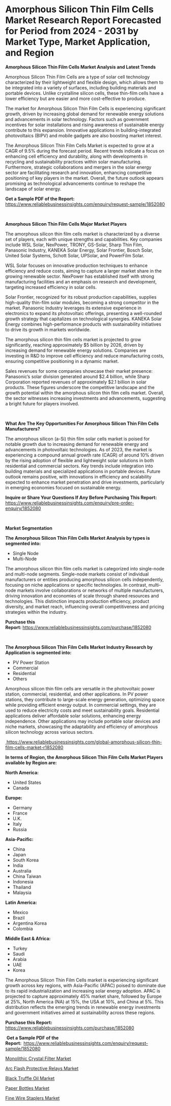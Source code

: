 <p><h1>Amorphous Silicon Thin Film Cells Market Research Report Forecasted for Period from 2024 -  2031 by Market Type, Market Application, and Region</h1></p><p><strong>Amorphous Silicon Thin Film Cells Market Analysis and Latest Trends</strong></p>
<p><p>Amorphous Silicon Thin Film Cells are a type of solar cell technology characterized by their lightweight and flexible design, which allows them to be integrated into a variety of surfaces, including building materials and portable devices. Unlike crystalline silicon cells, these thin-film cells have a lower efficiency but are easier and more cost-effective to produce. </p><p>The market for Amorphous Silicon Thin Film Cells is experiencing significant growth, driven by increasing global demand for renewable energy solutions and advancements in solar technology. Factors such as government incentives for solar installations and rising awareness of sustainable energy contribute to this expansion. Innovative applications in building-integrated photovoltaics (BIPV) and mobile gadgets are also boosting market interest.</p><p>The Amorphous Silicon Thin Film Cells Market is expected to grow at a CAGR of 9.5% during the forecast period. Recent trends indicate a focus on enhancing cell efficiency and durability, along with developments in recycling and sustainability practices within solar manufacturing. Furthermore, strategic collaborations and mergers in the solar energy sector are facilitating research and innovation, enhancing competitive positioning of key players in the market. Overall, the future outlook appears promising as technological advancements continue to reshape the landscape of solar energy.</p></p>
<p><strong>Get a Sample PDF of the Report:&nbsp;</strong> <a href="https://www.reliablebusinessinsights.com/enquiry/request-sample/1852080?utm_campaign=1358&utm_medium=2&utm_source=Github&utm_content=ia&utm_term=18102024&utm_id=amorphous-silicon-thin-film-cells">https://www.reliablebusinessinsights.com/enquiry/request-sample/1852080</a></p>
<p>&nbsp;</p>
<p><strong>Amorphous Silicon Thin Film Cells Major Market Players</strong></p>
<p><p>The amorphous silicon thin film cells market is characterized by a diverse set of players, each with unique strengths and capabilities. Key companies include WSL Solar, NexPower, TRONY, GS-Solar, Sharp Thin Film, Panasonic Industry, KANEKA Solar Energy, Solar Frontier, Bosch Solar, United Solar Systems, Schott Solar, UPSolar, and PowerFilm Solar. </p><p>WSL Solar focuses on innovative production techniques to enhance efficiency and reduce costs, aiming to capture a larger market share in the growing renewable sector. NexPower has established itself with strong manufacturing facilities and an emphasis on research and development, targeting increased efficiency in solar cells.</p><p>Solar Frontier, recognized for its robust production capabilities, supplies high-quality thin-film solar modules, becoming a strong competitor in the market. Panasonic Industry leverages its extensive experience in electronics to expand its photovoltaic offerings, presenting a well-rounded growth strategy that capitalizes on technological synergies. KANEKA Solar Energy combines high-performance products with sustainability initiatives to drive its growth in markets worldwide.</p><p>The amorphous silicon thin film cells market is projected to grow significantly, reaching approximately $5 billion by 2026, driven by increasing demand for renewable energy solutions. Companies are investing in R&D to improve cell efficiency and reduce manufacturing costs, ensuring competitive positioning in a dynamic market. </p><p>Sales revenues for some companies showcase their market presence: Panasonic’s solar division generated around $2.4 billion, while Sharp Corporation reported revenues of approximately $2.1 billion in solar products. These figures underscore the competitive landscape and the growth potential within the amorphous silicon thin film cells market. Overall, the sector witnesses increasing investments and advancements, suggesting a bright future for players involved.</p></p>
<p>&nbsp;</p>
<p><strong>What Are The Key Opportunities For Amorphous Silicon Thin Film Cells Manufacturers?</strong></p>
<p><p>The amorphous silicon (a-Si) thin film solar cells market is poised for notable growth due to increasing demand for renewable energy and advancements in photovoltaic technologies. As of 2023, the market is experiencing a compound annual growth rate (CAGR) of around 10% driven by the rising adoption of flexible and lightweight solar solutions in both residential and commercial sectors. Key trends include integration into building materials and specialized applications in portable devices. Future outlook remains positive, with innovations in efficiency and scalability expected to enhance market penetration and drive investments, particularly in emerging economies focused on sustainable energy.</p></p>
<p><strong>Inquire or Share Your Questions If Any Before Purchasing This Report:</strong> <a href="https://www.reliablebusinessinsights.com/enquiry/pre-order-enquiry/1852080?utm_campaign=1358&utm_medium=2&utm_source=Github&utm_content=ia&utm_term=18102024&utm_id=amorphous-silicon-thin-film-cells">https://www.reliablebusinessinsights.com/enquiry/pre-order-enquiry/1852080</a></p>
<p>&nbsp;</p>
<p><strong>Market Segmentation</strong></p>
<p><strong>The Amorphous Silicon Thin Film Cells Market Analysis by types is segmented into:</strong></p>
<p><ul><li>Single Node</li><li>Multi-Node</li></ul></p>
<p><p>The amorphous silicon thin film cells market is categorized into single-node and multi-node segments. Single-node markets consist of individual manufacturers or entities producing amorphous silicon cells independently, focusing on niche applications or specific technologies. In contrast, multi-node markets involve collaborations or networks of multiple manufacturers, driving innovation and economies of scale through shared resources and technologies. This distinction impacts production efficiency, product diversity, and market reach, influencing overall competitiveness and pricing strategies within the industry.</p></p>
<p><strong>Purchase this Report:&nbsp;</strong><a href="https://www.reliablebusinessinsights.com/purchase/1852080?utm_campaign=1358&utm_medium=2&utm_source=Github&utm_content=ia&utm_term=18102024&utm_id=amorphous-silicon-thin-film-cells">https://www.reliablebusinessinsights.com/purchase/1852080</a></p>
<p>&nbsp;</p>
<p><strong>The Amorphous Silicon Thin Film Cells Market Industry Research by Application is segmented into:</strong></p>
<p><ul><li>PV Power Station</li><li>Commercial</li><li>Residential</li><li>Others</li></ul></p>
<p><p>Amorphous silicon thin film cells are versatile in the photovoltaic power station, commercial, residential, and other applications. In PV power stations, they contribute to large-scale energy generation, optimizing space while providing efficient energy output. In commercial settings, they are used to reduce electricity costs and meet sustainability goals. Residential applications deliver affordable solar solutions, enhancing energy independence. Other applications may include portable solar devices and niche markets, showcasing the adaptability and efficiency of amorphous silicon technology across various sectors.</p></p>
<p><a href="https://www.reliablebusinessinsights.com/global-amorphous-silicon-thin-film-cells-market-r1852080?utm_campaign=1358&utm_medium=2&utm_source=Github&utm_content=ia&utm_term=18102024&utm_id=amorphous-silicon-thin-film-cells">&nbsp;https://www.reliablebusinessinsights.com/global-amorphous-silicon-thin-film-cells-market-r1852080</a></p>
<p><strong>In terms of Region, the Amorphous Silicon Thin Film Cells Market Players available by Region are:</strong></p>
<p>
    <p> <strong> North America: </strong>
        <ul>
            <li>United States</li>
            <li>Canada</li>
        </ul>
        </p> 
    <p> <strong> Europe: </strong>
        <ul>
            <li>Germany</li>
            <li>France</li>
            <li>U.K.</li>
            <li>Italy</li>
            <li>Russia</li>
        </ul>
        </p> 
    <p> <strong> Asia-Pacific: </strong>
        <ul>
            <li>China</li>
            <li>Japan</li>
            <li>South Korea</li>
            <li>India</li>
            <li>Australia</li>
            <li>China Taiwan</li>
            <li>Indonesia</li>
            <li>Thailand</li>
            <li>Malaysia</li>
        </ul>
        </p> 
    <p> <strong> Latin America: </strong>
        <ul>
            <li>Mexico</li>
            <li>Brazil</li>
            <li>Argentina Korea</li>
            <li>Colombia</li>
        </ul>
        </p> 
    <p> <strong> Middle East & Africa: </strong>
        <ul>
            <li>Turkey</li>
            <li>Saudi</li>
            <li>Arabia</li>
            <li>UAE</li>
            <li>Korea</li>
        </ul>
    </p>
    </p>
<p><p>The Amorphous Silicon Thin Film Cells market is experiencing significant growth across key regions, with Asia-Pacific (APAC) poised to dominate due to its rapid industrialization and increasing solar energy adoption. APAC is projected to capture approximately 45% market share, followed by Europe at 25%, North America (NA) at 15%, the USA at 10%, and China at 5%. This distribution reflects the emerging trends in renewable energy investments and government initiatives aimed at sustainability across these regions.</p></p>
<p><strong>Purchase this Report: </strong><a href="https://www.reliablebusinessinsights.com/purchase/1852080?utm_campaign=1358&utm_medium=2&utm_source=Github&utm_content=ia&utm_term=18102024&utm_id=amorphous-silicon-thin-film-cells">https://www.reliablebusinessinsights.com/purchase/1852080</a></p>
<p>&nbsp;<strong>Get a Sample PDF of the Report:&nbsp;&nbsp;</strong><a href="https://www.reliablebusinessinsights.com/enquiry/request-sample/1852080?utm_campaign=1358&utm_medium=2&utm_source=Github&utm_content=ia&utm_term=18102024&utm_id=amorphous-silicon-thin-film-cells">https://www.reliablebusinessinsights.com/enquiry/request-sample/1852080</a></p>
<p><strong></strong></p>
<p><p><a href="https://www.linkedin.com/pulse/global-monolithic-crystal-filter-industry-research-report-competitive-oh4qc?utm_campaign=1358&utm_medium=2&utm_source=Github&utm_content=ia&utm_term=18102024&utm_id=amorphous-silicon-thin-film-cells">Monolithic Crystal Filter Market</a></p><p><a href="https://github.com/globismark/Market-Research-Report-List-5/blob/main/arc-flash-protective-relays-market.md?utm_campaign=1358&utm_medium=2&utm_source=Github&utm_content=ia&utm_term=18102024&utm_id=amorphous-silicon-thin-film-cells">Arc Flash Protective Relays Market</a></p><p><a href="https://www.linkedin.com/pulse/strategic-market-insights-global-black-truffle-oil-2024-6pyue?utm_campaign=1358&utm_medium=2&utm_source=Github&utm_content=ia&utm_term=18102024&utm_id=amorphous-silicon-thin-film-cells">Black Truffle Oil Market</a></p><p><a href="https://www.linkedin.com/pulse/paper-bottles-market-shifts-strategic-analysis-2024-2031-3bdie?utm_campaign=1358&utm_medium=2&utm_source=Github&utm_content=ia&utm_term=18102024&utm_id=amorphous-silicon-thin-film-cells">Paper Bottles Market</a></p><p><a href="https://www.linkedin.com/pulse/fine-wire-staplers-market-global-regional-analysis-2024--2ccie?utm_campaign=1358&utm_medium=2&utm_source=Github&utm_content=ia&utm_term=18102024&utm_id=amorphous-silicon-thin-film-cells">Fine Wire Staplers Market</a></p></p>
